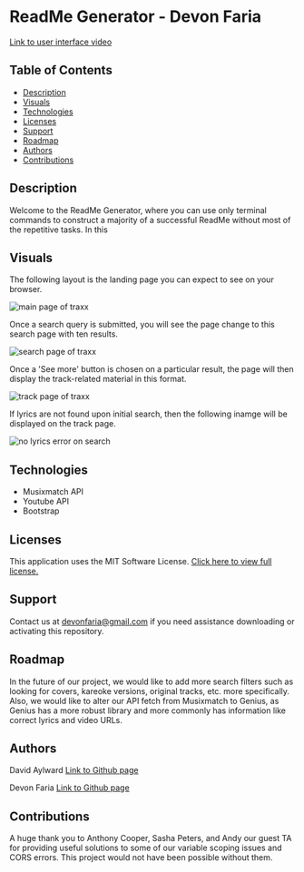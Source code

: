 # ReadMe Generator - Devon Faria

[Link to user interface video](https://devonfaria.github.io/traxx/)

## Table of Contents

* [Description](#description)
* [Visuals](#visuals)
* [Technologies](#technologies)
* [Licenses](#licenses)
* [Support](#support)
* [Roadmap](#roadmap)
* [Authors](#authors)
* [Contributions](#contributions)

## Description

Welcome to the ReadMe Generator, where you can use only terminal commands to construct a majority of a successful ReadMe without most of the repetitive tasks. In this 

## Visuals

The following layout is the landing page you can expect to see on your browser.

![main page of traxx](./assets/images/Traxx-Main.png)

Once a search query is submitted, you will see the page change to this search page with ten results.

![search page of traxx](./assets/images/Traxx-searchpage.png)

Once a 'See more' button is chosen on a particular result, the page will then display the track-related material in this format. 

![track page of traxx](./assets/images/Traxx-trackpage.png)

If lyrics are not found upon initial search, then the following inamge will be displayed on the track page.  

![no lyrics error on search](./assets/images/Traxx_error.png)

## Technologies

* Musixmatch API
* Youtube API
* Bootstrap

## Licenses

This application uses the MIT Software License. [Click here to view full license.](LICENSE)

## Support

Contact us at devonfaria@gmail.com if you need assistance downloading or activating this repository.

## Roadmap

In the future of our project, we would like to add more search filters such as looking for covers, kareoke versions, original tracks, etc. more specifically. Also, we would like to alter our API fetch from Musixmatch to Genius, as Genius has a more robust library and more commonly has information like correct lyrics and video URLs.

## Authors

David Aylward
[Link to Github page](https://github.com/DavidAyl)

Devon Faria
[Link to Github page](https://github.com/devonfaria)

## Contributions

A huge thank you to Anthony Cooper, Sasha Peters, and Andy our guest TA for providing useful solutions to some of our variable scoping issues and CORS errors. This project would not have been possible without them. 